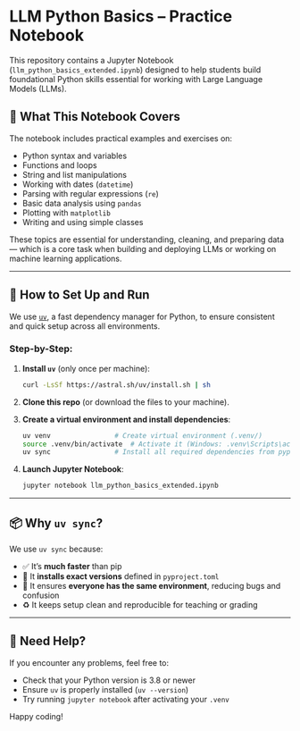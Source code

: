 # LLM Python Basics – Practice Notebook

This repository contains a Jupyter Notebook (`llm_python_basics_extended.ipynb`) designed to help students build foundational Python skills essential for working with Large Language Models (LLMs).

## 📘 What This Notebook Covers

The notebook includes practical examples and exercises on:

- Python syntax and variables
- Functions and loops
- String and list manipulations
- Working with dates (`datetime`)
- Parsing with regular expressions (`re`)
- Basic data analysis using `pandas`
- Plotting with `matplotlib`
- Writing and using simple classes

These topics are essential for understanding, cleaning, and preparing data — which is a core task when building and deploying LLMs or working on machine learning applications.

---

## 🚀 How to Set Up and Run

We use [`uv`](https://github.com/astral-sh/uv), a fast dependency manager for Python, to ensure consistent and quick setup across all environments.

### Step-by-Step:

1. **Install `uv`** (only once per machine):

   ```bash
   curl -LsSf https://astral.sh/uv/install.sh | sh
   ```

2. **Clone this repo** (or download the files to your machine).

3. **Create a virtual environment and install dependencies**:

   ```bash
   uv venv                # Create virtual environment (.venv/)
   source .venv/bin/activate  # Activate it (Windows: .venv\Scripts\activate)
   uv sync                # Install all required dependencies from pyproject.toml
   ```

4. **Launch Jupyter Notebook**:

   ```bash
   jupyter notebook llm_python_basics_extended.ipynb
   ```

---

## 📦 Why `uv sync`?

We use `uv sync` because:

- ✅ It’s **much faster** than pip
- 📌 It **installs exact versions** defined in `pyproject.toml`
- 🧪 It ensures **everyone has the same environment**, reducing bugs and confusion
- ♻️ It keeps setup clean and reproducible for teaching or grading

---

## 🙋 Need Help?

If you encounter any problems, feel free to:
- Check that your Python version is 3.8 or newer
- Ensure `uv` is properly installed (`uv --version`)
- Try running `jupyter notebook` after activating your `.venv`

Happy coding!
